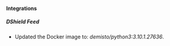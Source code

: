 #### Integrations
##### DShield Feed
- Updated the Docker image to: *demisto/python3:3.10.1.27636*.
